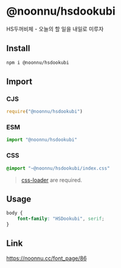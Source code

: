 # @noonnu/hsdookubi
HS두꺼비체 - 오늘의 할 일을 내일로 미루자

## Install
```sh
npm i @noonnu/hsdookubi
```
## Import
### CJS
```js
require("@noonnu/hsdookubi")
```
### ESM
```js
import "@noonnu/hsdookubi"
```
### CSS 
```css
@import "~@noonnu/hsdookubi/index.css"
```
> [css-loader](https://github.com/webpack-contrib/css-loader) are required.

## Usage
```css
body {
    font-family: "HSDookubi", serif;
}
```

## Link
https://noonnu.cc/font_page/86